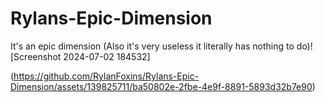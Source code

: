 # Rylans-Epic-Dimension
It's an epic dimension (Also it's very useless it literally has nothing to do)![Screenshot 2024-07-02 184532]

(https://github.com/RylanFoxins/Rylans-Epic-Dimension/assets/139825711/ba50802e-2fbe-4e9f-8891-5893d32b7e90)
